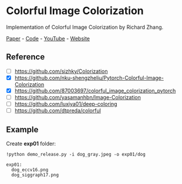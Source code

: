 # Colorful Image Colorization
Implementation of Colorful Image Colorization by Richard Zhang.

[Paper](https://arxiv.org/abs/1603.08511) - [Code](https://github.com/richzhang/colorization) - [YouTube](https://www.youtube.com/watch?v=4xoTD58Wt-0) - [Website](https://richzhang.github.io/colorization/)

## Reference
- [ ] https://github.com/sizhky/Colorization
- [x] https://github.com/nku-shengzheliu/Pytorch-Colorful-Image-Colorization
- [x] https://github.com/87003697/colorful_image_colorization_pytorch
- [ ] https://github.com/yasamanhbn/Image-Colorization
- [ ] https://github.com/luxiya01/deep-coloring
- [ ] https://github.com/dtpreda/colorful

## Example
Create **exp01** folder:
```
!python demo_release.py -i dog_gray.jpeg -o exp01/dog
```

```
exp01:
  dog_eccv16.png
  dog_siggraph17.png
```
